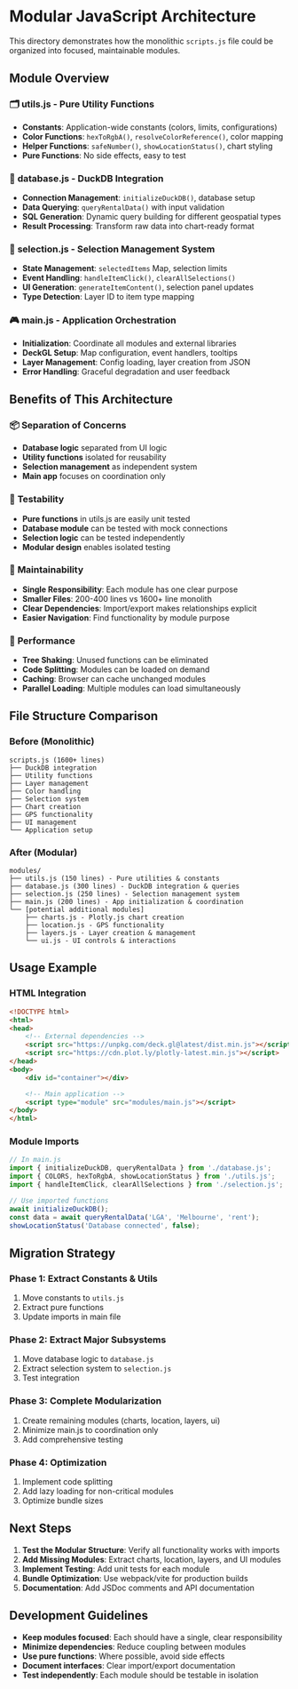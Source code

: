 # Modular JavaScript Architecture

This directory demonstrates how the monolithic `scripts.js` file could be organized into focused, maintainable modules.

## Module Overview

### 🗂️ **utils.js** - Pure Utility Functions
- **Constants**: Application-wide constants (colors, limits, configurations)
- **Color Functions**: `hexToRgbA()`, `resolveColorReference()`, color mapping
- **Helper Functions**: `safeNumber()`, `showLocationStatus()`, chart styling
- **Pure Functions**: No side effects, easy to test

### 🔗 **database.js** - DuckDB Integration
- **Connection Management**: `initializeDuckDB()`, database setup
- **Data Querying**: `queryRentalData()` with input validation
- **SQL Generation**: Dynamic query building for different geospatial types
- **Result Processing**: Transform raw data into chart-ready format

### 🎯 **selection.js** - Selection Management System
- **State Management**: `selectedItems` Map, selection limits
- **Event Handling**: `handleItemClick()`, `clearAllSelections()`
- **UI Generation**: `generateItemContent()`, selection panel updates
- **Type Detection**: Layer ID to item type mapping

### 🎮 **main.js** - Application Orchestration
- **Initialization**: Coordinate all modules and external libraries
- **DeckGL Setup**: Map configuration, event handlers, tooltips
- **Layer Management**: Config loading, layer creation from JSON
- **Error Handling**: Graceful degradation and user feedback

## Benefits of This Architecture

### 📦 **Separation of Concerns**
- **Database logic** separated from UI logic
- **Utility functions** isolated for reusability
- **Selection management** as independent system
- **Main app** focuses on coordination only

### 🧪 **Testability**
- **Pure functions** in utils.js are easily unit tested
- **Database module** can be tested with mock connections
- **Selection logic** can be tested independently
- **Modular design** enables isolated testing

### 🔄 **Maintainability**
- **Single Responsibility**: Each module has one clear purpose
- **Smaller Files**: 200-400 lines vs 1600+ line monolith
- **Clear Dependencies**: Import/export makes relationships explicit
- **Easier Navigation**: Find functionality by module purpose

### 🚀 **Performance**
- **Tree Shaking**: Unused functions can be eliminated
- **Code Splitting**: Modules can be loaded on demand
- **Caching**: Browser can cache unchanged modules
- **Parallel Loading**: Multiple modules can load simultaneously

## File Structure Comparison

### Before (Monolithic)
```
scripts.js (1600+ lines)
├── DuckDB integration
├── Utility functions
├── Layer management
├── Color handling
├── Selection system
├── Chart creation
├── GPS functionality
├── UI management
└── Application setup
```

### After (Modular)
```
modules/
├── utils.js (150 lines) - Pure utilities & constants
├── database.js (300 lines) - DuckDB integration & queries
├── selection.js (250 lines) - Selection management system
├── main.js (200 lines) - App initialization & coordination
└── [potential additional modules]
    ├── charts.js - Plotly.js chart creation
    ├── location.js - GPS functionality
    ├── layers.js - Layer creation & management
    └── ui.js - UI controls & interactions
```

## Usage Example

### HTML Integration
```html
<!DOCTYPE html>
<html>
<head>
    <!-- External dependencies -->
    <script src="https://unpkg.com/deck.gl@latest/dist.min.js"></script>
    <script src="https://cdn.plot.ly/plotly-latest.min.js"></script>
</head>
<body>
    <div id="container"></div>

    <!-- Main application -->
    <script type="module" src="modules/main.js"></script>
</body>
</html>
```

### Module Imports
```javascript
// In main.js
import { initializeDuckDB, queryRentalData } from './database.js';
import { COLORS, hexToRgbA, showLocationStatus } from './utils.js';
import { handleItemClick, clearAllSelections } from './selection.js';

// Use imported functions
await initializeDuckDB();
const data = await queryRentalData('LGA', 'Melbourne', 'rent');
showLocationStatus('Database connected', false);
```

## Migration Strategy

### Phase 1: Extract Constants & Utils
1. Move constants to `utils.js`
2. Extract pure functions
3. Update imports in main file

### Phase 2: Extract Major Subsystems
1. Move database logic to `database.js`
2. Extract selection system to `selection.js`
3. Test integration

### Phase 3: Complete Modularization
1. Create remaining modules (charts, location, layers, ui)
2. Minimize main.js to coordination only
3. Add comprehensive testing

### Phase 4: Optimization
1. Implement code splitting
2. Add lazy loading for non-critical modules
3. Optimize bundle sizes

## Next Steps

1. **Test the Modular Structure**: Verify all functionality works with imports
2. **Add Missing Modules**: Extract charts, location, layers, and UI modules
3. **Implement Testing**: Add unit tests for each module
4. **Bundle Optimization**: Use webpack/vite for production builds
5. **Documentation**: Add JSDoc comments and API documentation

## Development Guidelines

- **Keep modules focused**: Each should have a single, clear responsibility
- **Minimize dependencies**: Reduce coupling between modules
- **Use pure functions**: Where possible, avoid side effects
- **Document interfaces**: Clear import/export documentation
- **Test independently**: Each module should be testable in isolation